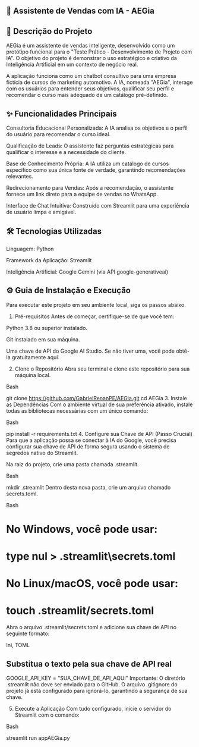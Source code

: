## 🤖 Assistente de Vendas com IA - AEGia
## 📝 Descrição do Projeto
AEGia é um assistente de vendas inteligente, desenvolvido como um protótipo funcional para o "Teste Prático - Desenvolvimento de Projeto com IA". O objetivo do projeto é demonstrar o uso estratégico e criativo da Inteligência Artificial em um contexto de negócio real.

A aplicação funciona como um chatbot consultivo para uma empresa fictícia de cursos de marketing automotivo. A IA, nomeada "AEGia", interage com os usuários para entender seus objetivos, qualificar seu perfil e recomendar o curso mais adequado de um catálogo pré-definido.

## ✨ Funcionalidades Principais
Consultoria Educacional Personalizada: A IA analisa os objetivos e o perfil do usuário para recomendar o curso ideal.

Qualificação de Leads: O assistente faz perguntas estratégicas para qualificar o interesse e a necessidade do cliente.

Base de Conhecimento Própria: A IA utiliza um catálogo de cursos específico como sua única fonte de verdade, garantindo recomendações relevantes.

Redirecionamento para Vendas: Após a recomendação, o assistente fornece um link direto para a equipe de vendas no WhatsApp.

Interface de Chat Intuitiva: Construído com Streamlit para uma experiência de usuário limpa e amigável.

## 🛠️ Tecnologias Utilizadas

Linguagem: Python

Framework da Aplicação: Streamlit

Inteligência Artificial: Google Gemini (via API google-generativeai)

## ⚙️ Guia de Instalação e Execução
Para executar este projeto em seu ambiente local, siga os passos abaixo.

1. Pré-requisitos
Antes de começar, certifique-se de que você tem:

Python 3.8 ou superior instalado.

Git instalado em sua máquina.

Uma chave de API do Google AI Studio. Se não tiver uma, você pode obtê-la gratuitamente aqui.

2. Clone o Repositório
Abra seu terminal e clone este repositório para sua máquina local.

Bash

git clone https://github.com/GabrielRenanPE/AEGia.git
cd AEGia
3. Instale as Dependências
Com o ambiente virtual de sua preferência ativado, instale todas as bibliotecas necessárias com um único comando:

Bash

pip install -r requirements.txt
4. Configure sua Chave de API (Passo Crucial)
Para que a aplicação possa se conectar à IA do Google, você precisa configurar sua chave de API de forma segura usando o sistema de segredos nativo do Streamlit.

Na raiz do projeto, crie uma pasta chamada .streamlit.

Bash

mkdir .streamlit
Dentro desta nova pasta, crie um arquivo chamado secrets.toml.

Bash

# No Windows, você pode usar:
# type nul > .streamlit\secrets.toml
# No Linux/macOS, você pode usar:
# touch .streamlit/secrets.toml
Abra o arquivo .streamlit/secrets.toml e adicione sua chave de API no seguinte formato:

Ini, TOML

## Substitua o texto pela sua chave de API real
GOOGLE_API_KEY = "SUA_CHAVE_DE_API_AQUI"
Importante: O diretório .streamlit não deve ser enviado para o GitHub. O arquivo .gitignore do projeto já está configurado para ignorá-lo, garantindo a segurança de sua chave.

5. Execute a Aplicação
Com tudo configurado, inicie o servidor do Streamlit com o comando:

Bash

streamlit run appAEGia.py
